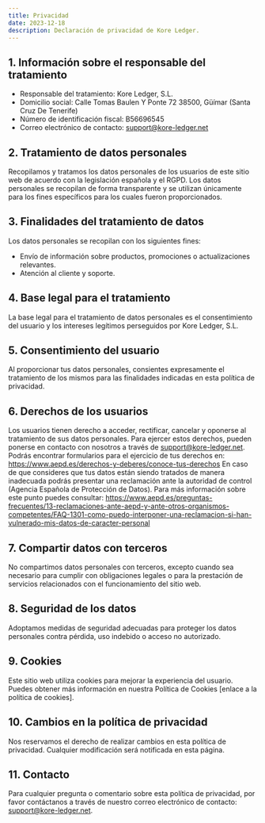```yaml
---
title: Privacidad
date: 2023-12-18
description: Declaración de privacidad de Kore Ledger.
---
```


## 1. Información sobre el responsable del tratamiento

- Responsable del tratamiento: Kore Ledger, S.L.
- Domicilio social: Calle Tomas Baulen Y Ponte 72 38500, Güímar (Santa Cruz De Tenerife)
- Número de identificación fiscal: B56696545
- Correo electrónico de contacto: <support@kore-ledger.net>

## 2. Tratamiento de datos personales

Recopilamos y tratamos los datos personales de los usuarios de este sitio web de acuerdo con la legislación española y el RGPD. Los datos personales se recopilan de forma transparente y se utilizan únicamente para los fines específicos para los cuales fueron proporcionados.

## 3. Finalidades del tratamiento de datos

Los datos personales se recopilan con los siguientes fines:

- Envío de información sobre productos, promociones o actualizaciones relevantes.
- Atención al cliente y soporte.

## 4. Base legal para el tratamiento

La base legal para el tratamiento de datos personales es el consentimiento del usuario y los intereses legítimos perseguidos por Kore Ledger, S.L.

## 5. Consentimiento del usuario

Al proporcionar tus datos personales, consientes expresamente el tratamiento de los mismos para las finalidades indicadas en esta política de privacidad.

## 6. Derechos de los usuarios

Los usuarios tienen derecho a acceder, rectificar, cancelar y oponerse al tratamiento de sus datos personales. Para ejercer estos derechos, pueden ponerse en contacto con nosotros a través de <support@kore-ledger.net>.
Podrás encontrar formularios para el ejercicio de tus derechos en: <https://www.aepd.es/derechos-y-deberes/conoce-tus-derechos>
En caso de que consideres que tus datos están siendo tratados de manera inadecuada podrás presentar una reclamación ante la autoridad de control (Agencia Española de Protección de Datos). Para más información sobre este punto puedes consultar: <https://www.aepd.es/preguntas-frecuentes/13-reclamaciones-ante-aepd-y-ante-otros-organismos-competentes/FAQ-1301-como-puedo-interponer-una-reclamacion-si-han-vulnerado-mis-datos-de-caracter-personal>

## 7. Compartir datos con terceros

No compartimos datos personales con terceros, excepto cuando sea necesario para cumplir con obligaciones legales o para la prestación de servicios relacionados con el funcionamiento del sitio web.

## 8. Seguridad de los datos

Adoptamos medidas de seguridad adecuadas para proteger los datos personales contra pérdida, uso indebido o acceso no autorizado.

## 9. Cookies

Este sitio web utiliza cookies para mejorar la experiencia del usuario. Puedes obtener más información en nuestra Política de Cookies [enlace a la política de cookies].

## 10. Cambios en la política de privacidad

Nos reservamos el derecho de realizar cambios en esta política de privacidad. Cualquier modificación será notificada en esta página.

## 11. Contacto

Para cualquier pregunta o comentario sobre esta política de privacidad, por favor contáctanos a través de nuestro correo electrónico de contacto: <support@kore-ledger.net>.
